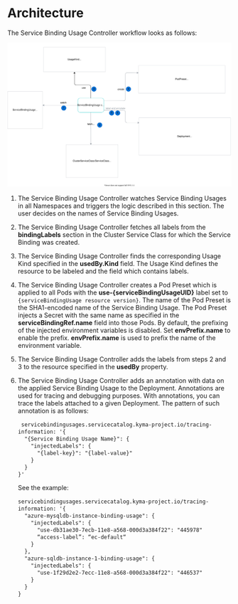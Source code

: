 # Architecture

The Service Binding Usage Controller workflow looks as follows:

![Architecture](assets/architecture.svg)

1. The Service Binding Usage Controller watches Service Binding Usages in all Namespaces and triggers the logic described in this section. The user decides on the names of Service Binding Usages.

2. The Service Binding Usage Controller fetches all labels from the **bindingLabels** section in the Cluster Service Class for which the Service Binding was created.

3. The Service Binding Usage Controller finds the corresponding Usage Kind specified in the **usedBy.Kind** field. The Usage Kind defines the resource to be labeled and the field which contains labels.

4. The Service Binding Usage Controller creates a Pod Preset which is applied to all Pods with the **use-{serviceBindingUsageUID}** label set to `{serviceBindingUsage resource version}`. The name of the Pod Preset is the SHA1-encoded name of the Service Binding Usage. The Pod Preset injects a Secret with the same name as specified in the  **serviceBindingRef.name** field into those Pods. By default, the prefixing of the injected environment variables is disabled. Set **envPrefix.name** to enable the prefix. **envPrefix.name** is used to prefix the name of the environment variable.

5. The Service Binding Usage Controller adds the labels from steps 2 and 3 to the resource specified in the **usedBy** property.

6. The Service Binding Usage Controller adds an annotation with data on the applied Service Binding Usage to the Deployment. Annotations are used for tracing and debugging purposes. With annotations, you can trace the labels attached to a given Deployment. The pattern of such annotation is as follows:

    ```
     servicebindingusages.servicecatalog.kyma-project.io/tracing-information: '{
      "{Service Binding Usage Name}": {
        "injectedLabels": {
          "{label-key}": "{label-value}"
        }
      }
    }'
    ```

    See the example:

    ```
    servicebindingusages.servicecatalog.kyma-project.io/tracing-information: '{
      "azure-mysqldb-instance-binding-usage": {
        "injectedLabels": {
          "use-db31ae30-7ecb-11e8-a568-000d3a384f22": "445978"
          “access-label”: “ec-default“
        }
      },
      "azure-sqldb-instance-1-binding-usage": {
        "injectedLabels": {
          "use-1f29d2e2-7ecc-11e8-a568-000d3a384f22": "446537"
        }
      }
    }
    ```
